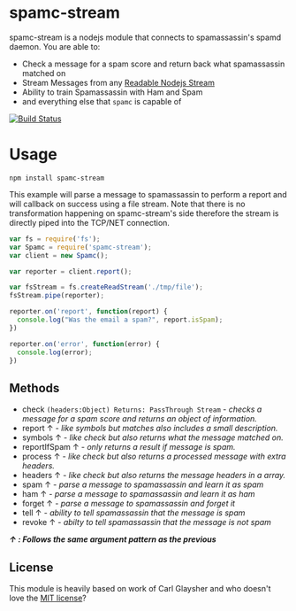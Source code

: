 # spamc-stream

spamc-stream is a nodejs module that connects to spamassassin's spamd daemon. You are able to:

  - Check a message for a spam score and return back what spamassassin matched on
  - Stream Messages from any [Readable Nodejs Stream](https://nodejs.org/api/stream.html#stream_class_stream_readable)
  - Ability to train Spamassassin with Ham and Spam
  - and everything else that `spamc` is capable of


[![Build Status](https://travis-ci.org/schahriar/spamc-stream.svg)](https://travis-ci.org/schahriar/spamc-stream)

# Usage
```
npm install spamc-stream
```

This example will parse a message to spamassassin to perform a report and will callback on success using a file stream. Note that there is no transformation happening on spamc-stream's side therefore the stream is directly piped into the TCP/NET connection. 

```javascript
var fs = require('fs');
var Spamc = require('spamc-stream');
var client = new Spamc();

var reporter = client.report();

var fsStream = fs.createReadStream('./tmp/file');
fsStream.pipe(reporter);

reporter.on('report', function(report) {
  console.log("Was the email a spam?", report.isSpam);
})

reporter.on('error', function(error) {
  console.log(error);
})
```

## Methods

- check `(headers:Object) Returns: PassThrough Stream` - *checks a message for a spam score and returns an object of information.* 
- report ↑ - *like symbols but matches also includes a small description.*
- symbols ↑  - *like check but also returns what the message matched on.*
- reportIfSpam ↑ - *only returns a result if message is spam.*
- process ↑ - *like check but also returns a processed message with extra headers.*
- headers ↑ - *like check but also returns the message headers in a array.*
- spam ↑ - *parse a message to spamassassin and learn it as spam*
- ham ↑ - *parse a message to spamassassin and learn it as ham*
- forget ↑ - *parse a message to spamassassin and forget it*
- tell ↑ - *ability to tell spamassassin that the message is spam*
- revoke ↑ - *abilty to tell spamassassin that the message is not spam*

***↑ : Follows the same argument pattern as the previous***

## License
This module is heavily based on work of Carl Glaysher and who doesn't love the [MIT license](https://raw.githubusercontent.com/schahriar/blackwall/master/LICENSE)?